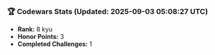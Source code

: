 ### 🏆 Codewars Stats (Updated: 2025-09-03 05:08:27 UTC)

- **Rank:** 8 kyu
- **Honor Points:** 3
- **Completed Challenges:** 1
